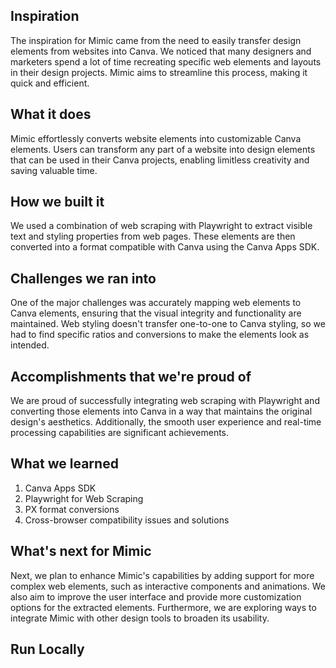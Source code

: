 ## Inspiration

The inspiration for Mimic came from the need to easily transfer design elements from websites into Canva. We noticed that many designers and marketers spend a lot of time recreating specific web elements and layouts in their design projects. Mimic aims to streamline this process, making it quick and efficient.

## What it does

Mimic effortlessly converts website elements into customizable Canva elements. Users can transform any part of a website into design elements that can be used in their Canva projects, enabling limitless creativity and saving valuable time.

## How we built it

We used a combination of web scraping with Playwright to extract visible text and styling properties from web pages. These elements are then converted into a format compatible with Canva using the Canva Apps SDK.

## Challenges we ran into

One of the major challenges was accurately mapping web elements to Canva elements, ensuring that the visual integrity and functionality are maintained. Web styling doesn't transfer one-to-one to Canva styling, so we had to find specific ratios and conversions to make the elements look as intended.

## Accomplishments that we're proud of

We are proud of successfully integrating web scraping with Playwright and converting those elements into Canva in a way that maintains the original design's aesthetics. Additionally, the smooth user experience and real-time processing capabilities are significant achievements.

## What we learned

1. Canva Apps SDK
2. Playwright for Web Scraping
3. PX format conversions
4. Cross-browser compatibility issues and solutions

## What's next for Mimic

Next, we plan to enhance Mimic's capabilities by adding support for more complex web elements, such as interactive components and animations. We also aim to improve the user interface and provide more customization options for the extracted elements. Furthermore, we are exploring ways to integrate Mimic with other design tools to broaden its usability.

## Run Locally
